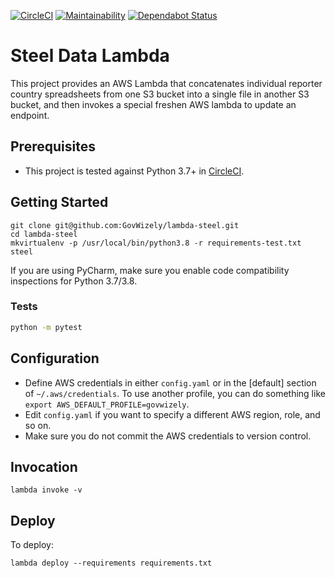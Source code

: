 [![CircleCI](https://circleci.com/gh/GovWizely/lambda-steel/tree/master.svg?style=svg)](https://circleci.com/gh/GovWizely/lambda-steel/tree/master)
[![Maintainability](https://api.codeclimate.com/v1/badges/2bd83d33a78e7297be95/maintainability)](https://codeclimate.com/github/GovWizely/lambda-steel/maintainability)
[![Dependabot Status](https://api.dependabot.com/badges/status?host=github&repo=GovWizely/lambda-steel)](https://dependabot.com)

# Steel Data Lambda
This project provides an AWS Lambda that concatenates individual reporter country spreadsheets from one S3 bucket into a single file in another S3 bucket, and then invokes a special freshen AWS lambda to update an endpoint.  

## Prerequisites

- This project is tested against Python 3.7+ in [CircleCI](https://app.circleci.com/github/GovWizely/lambda-steel/pipelines).

## Getting Started

	git clone git@github.com:GovWizely/lambda-steel.git
	cd lambda-steel
	mkvirtualenv -p /usr/local/bin/python3.8 -r requirements-test.txt steel

If you are using PyCharm, make sure you enable code compatibility inspections for Python 3.7/3.8.

### Tests

```bash
python -m pytest
```

## Configuration

* Define AWS credentials in either `config.yaml` or in the [default] section of `~/.aws/credentials`. To use another profile, you can do something like `export AWS_DEFAULT_PROFILE=govwizely`.
* Edit `config.yaml` if you want to specify a different AWS region, role, and so on.
* Make sure you do not commit the AWS credentials to version control.

## Invocation

	lambda invoke -v
 
## Deploy
    
To deploy:

	lambda deploy --requirements requirements.txt
